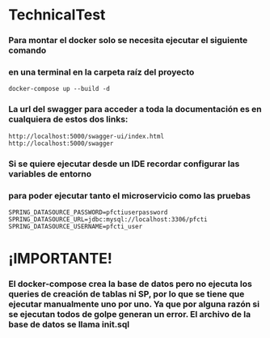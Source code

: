 # TechnicalTest



### Para montar el docker solo se necesita ejecutar el siguiente comando 
### en una terminal en la carpeta raíz del proyecto
```
docker-compose up --build -d
```
### La url del swagger para acceder a toda la documentación es en cualquiera de estos dos links:
```
http://localhost:5000/swagger-ui/index.html
http://localhost:5000/swagger
```
### Si se quiere ejecutar desde un IDE recordar configurar las variables de entorno
### para poder ejecutar tanto el microservicio como las pruebas
```
SPRING_DATASOURCE_PASSWORD=pfctiuserpassword
SPRING_DATASOURCE_URL=jdbc:mysql://localhost:3306/pfcti
SPRING_DATASOURCE_USERNAME=pfcti_user
```
# ¡IMPORTANTE!
### El docker-compose crea la base de datos pero no ejecuta los queries de creación de tablas ni SP, por lo que se tiene que ejecutar manualmente uno por uno. Ya que por alguna razón si se ejecutan todos de golpe generan un error. El archivo de la base de datos se llama init.sql
